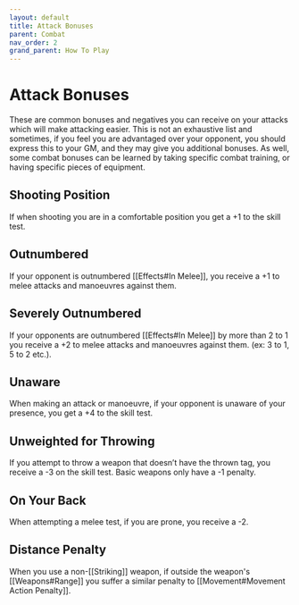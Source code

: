 ```yaml
---
layout: default
title: Attack Bonuses
parent: Combat
nav_order: 2
grand_parent: How To Play
---
```

# Attack Bonuses
These are common bonuses and negatives you can receive on your attacks which will make attacking easier. This is not an exhaustive list and sometimes, if you feel you are advantaged over your opponent, you should express this to your GM, and they may give you additional bonuses. As well, some combat bonuses can be learned by taking specific combat training, or having specific pieces of equipment.
## Shooting Position
If when shooting you are in a comfortable position you get a +1 to the skill test.
## Outnumbered
If your opponent is outnumbered [[Effects#In Melee]], you receive a +1 to melee attacks and manoeuvres against them.
## Severely Outnumbered
If your opponents are outnumbered [[Effects#In Melee]] by more than 2 to 1 you receive a +2 to melee attacks and manoeuvres against them. (ex: 3 to 1, 5 to 2 etc.).
## Unaware
When making an attack or manoeuvre, if your opponent is unaware of your presence, you get a +4 to the skill test.
## Unweighted for Throwing
If you attempt to throw a weapon that doesn’t have the thrown tag, you receive a -3 on the skill test. Basic weapons only have a -1 penalty.
## On Your Back
When attempting a melee test, if you are prone, you receive a -2.
## Distance Penalty
When you use a non-[[Striking]] weapon, if outside the weapon's [[Weapons#Range]] you suffer a similar penalty to [[Movement#Movement Action Penalty]].
